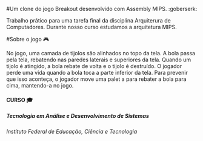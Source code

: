 #Um clone do jogo Breakout desenvolvido com Assembly MIPS. :goberserk:

Trabalho prático para uma tarefa final da disciplina
Arquiterura de Computadores. Durante nosso curso 
estudamos a arquitetura MIPS.

#Sobre o jogo :video_game:

No jogo, uma camada de tijolos são alinhados no topo da tela. A bola passa pela tela, 
rebatendo nas paredes laterais e superiores da tela. Quando um tijolo é atingido, a bola 
rebate de volta e o tijolo é destruído. O jogador perde uma vida quando a bola toca 
a parte inferior da tela. Para prevenir que isso aconteça, o jogador move uma palet
a para rebater a bola para cima, mantendo-a no jogo.

#### CURSO :mortar_board:
##### Tecnologia em Análise e Desenvolvimento de Sistemas
###### Instituto Federal de Educação, Ciência e Tecnologia
